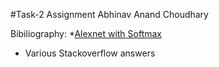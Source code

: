 #Task-2 Assignment
Abhinav Anand Choudhary

Bibiliography: 
*[Alexnet with Softmax](https://medium.com/analytics-vidhya/multi-class-image-classification-using-alexnet-deep-learning-network-implemented-in-keras-api-c9ae7bc4c05f)

* Various Stackoverflow answers